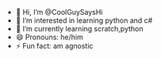 - 👋 Hi, I’m @CoolGuySaysHi
- 👀 I’m interested in learning python and c#
- 🌱 I’m currently learning scratch,python
- 😄 Pronouns: he/him
- ⚡ Fun fact: am agnostic

<!---
CoolGuySaysHi/CoolGuySaysHi is a ✨ special ✨ repository because its `README.md` (this file) appears on your GitHub profile.
You can click the Preview link to take a look at your changes.
--->
